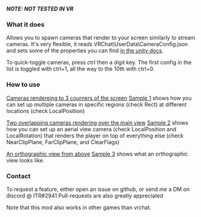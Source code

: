 ***NOTE: NOT TESTED IN VR***

### What it does
Allows you to spawn cameras that render to your screen similarly to stream cameras.
It's very flexible, it reads VRChat\UserData\CameraConfig.json and sets some of the properties you can find [in the unity docs](https://docs.unity3d.com/ScriptReference/Camera.html). 

To quick-toggle cameras, press ctrl then a digit key. The first config in the list is toggled with ctrl+1, all the way to the 10th with ctrl+0.

### How to use

[Cameras rendereing to 3 courners of the screen](https://github.com/ITR13/ITR-sMelonCameras/SAMPLE1.jpg)
[Sample 1](https://github.com/ITR13/ITR-sMelonCameras/SAMPLE1.json) shows how you can set up multiple cameras in specific regions (check Rect) at different locations (check LocalPosition)

[Two overlapping cameras rendering over the main view](https://github.com/ITR13/ITR-sMelonCameras/SAMPLE2.jpg)
[Sample 2](https://github.com/ITR13/ITR-sMelonCameras/SAMPLE2.json) shows how you can set up an aerial view camera (check LocalPosition and LocalRotation) that renders the player on top of everything else (check NearClipPlane, FarClipPlane, and ClearFlags)

[An orthographic view from above](https://github.com/ITR13/ITR-sMelonCameras/SAMPLE3.jpg)
[Sample 3](https://github.com/ITR13/ITR-sMelonCameras/SAMPLE3.json) shows what an orthographic view looks like.

### Contact
To request a feature, either open an issue on github, or send me a DM on discord @ ITR#2941
Pull-requests are also greatly appreciated

Note that this mod also works in other games than vrchat.